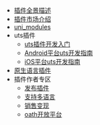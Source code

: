 * [插件全景描述](/plugin/README.md)
* [插件市场介绍](/plugin/plugin-ext-introduction.md)
* [uni_modules](/plugin/uni_modules.md)
* uts插件
  * [uts插件开发入门](/plugin/uts-plugin.md)
  * [Android平台uts开发指南](/plugin/uts-for-android.md)
  * [iOS平台uts开发指南](/plugin/ios.md)
* [原生语言插件](/plugin/native-plugin.md)
* 插件作者专区
  * [发布插件](/plugin/publish.md)
  * [支持多语言](/plugin/language.md)
  * [销售变现](/plugin/sell.md)
  * [oath开放平台](/plugin/oath.md)
